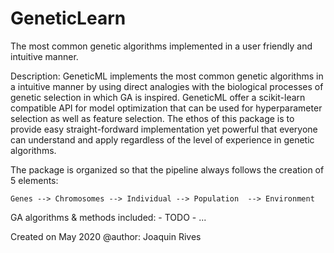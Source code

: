 # GeneticLearn
The most common genetic algorithms implemented in a user friendly and intuitive manner.


Description: 
  GeneticML implements the most common genetic algorithms in a intuitive manner by using
  direct analogies with the biological processes of genetic selection in which GA is inspired.
  GeneticML offer a scikit-learn compatible API for model optimization that can be used for hyperparameter
  selection as well as feature selection. The ethos of this package is to provide easy straight-fordward implementation
  yet powerful that everyone can understand and apply regardless of the level of experience in genetic algorithms.

  The package is organized so that the pipeline always follows the creation of 5 elements:

    Genes --> Chromosomes --> Individual --> Population  --> Environment

   GA algorithms & methods included:
    - TODO
    - ...


Created on May 2020
@author: Joaquin Rives
